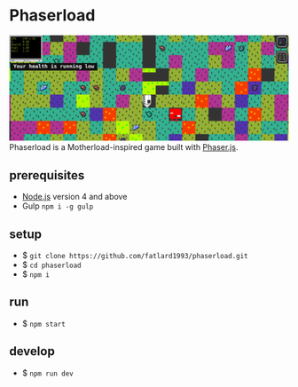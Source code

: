 # Phaserload
![game-play](game-play.png)
Phaserload is a Motherload-inspired game built with [Phaser.js](https://github.com/photonstorm/phaser-ce).

## prerequisites
- [Node.js](https://nodejs.org/en/) version 4 and above
- Gulp `npm i -g gulp`

## setup
- $ `git clone https://github.com/fatlard1993/phaserload.git`
- $ `cd phaserload`
- $ `npm i`

## run
- $ `npm start`

## develop
- $ `npm run dev`